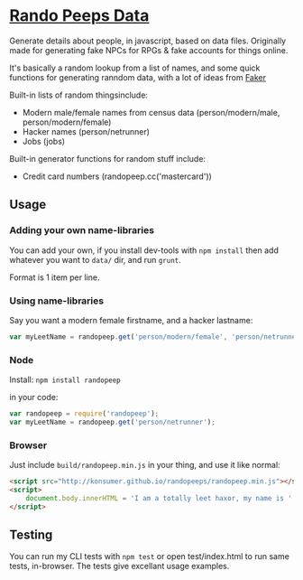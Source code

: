 # [Rando Peeps Data](http://konsumer.github.io/randopeeps/)

Generate details about people, in javascript, based on data files. Originally made for generating fake NPCs for RPGs & fake accounts for things online.

It's basically a random lookup from a list of names, and some quick functions for generating ranndom data, with a lot of ideas from [Faker](https://github.com/Marak/Faker.js)

Built-in lists of random thingsinclude:

* Modern male/female names from census data (person/modern/male, person/modern/female)
* Hacker names (person/netrunner)
* Jobs (jobs)

Built-in generator functions for random stuff include:

* Credit card numbers (randopeep.cc('mastercard'))


## Usage


### Adding your own name-libraries

You can add your own, if you install dev-tools with `npm install` then add whatever you want to `data/` dir, and run `grunt`.

Format is 1 item per line.

### Using name-libraries

Say you want a modern female firstname, and a hacker lastname:

```javascript
var myLeetName = randopeep.get('person/modern/female', 'person/netrunner');
```


### Node

Install: `npm install randopeep`

in your code:

```javascript
var randopeep = require('randopeep');
var myLeetName = randopeep.get('person/netrunner');
```

### Browser

Just include `build/randopeep.min.js` in your thing, and use it like normal:

```html
<script src="http://konsumer.github.io/randopeeps/randopeep.min.js"></script>
<script>
	document.body.innerHTML = 'I am a totally leet haxor, my name is ' + randopeep.get('person/netrunner');
</script>
```

## Testing

You can run my CLI tests with `npm test` or open test/index.html to run same tests, in-browser.  The tests give excellant usage examples.
